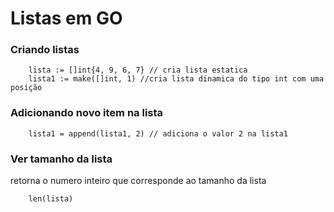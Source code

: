 # Listas em GO

### Criando listas

```
    lista := []int{4, 9, 6, 7} // cria lista estatica
    lista1 := make([]int, 1) //cria lista dinamica do tipo int com uma posição
```

### Adicionando novo item na lista

```
    lista1 = append(lista1, 2) // adiciona o valor 2 na lista1
```

### Ver tamanho da lista

retorna o numero inteiro que corresponde ao tamanho da lista

```
    len(lista)
```
